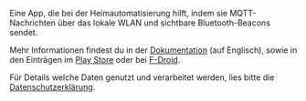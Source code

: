 Eine App, die bei der Heimautomatisierung hilft, indem sie MQTT-Nachrichten über das lokale WLAN und
sichtbare Bluetooth-Beacons sendet.

Mehr Informationen findest du in
der [Dokumentation](https://github.com/ostrya/PresencePublisher/blob/main/README.md)
(auf Englisch), sowie in den Einträgen
im [Play Store](https://play.google.com/store/apps/details?id=org.ostrya.presencepublisher)
oder bei [F-Droid](https://f-droid.org/packages/org.ostrya.presencepublisher/).

Für Details welche Daten genutzt und verarbeitet werden, lies bitte
die [Datenschutzerklärung](PRIVACY_POLICY.md).
